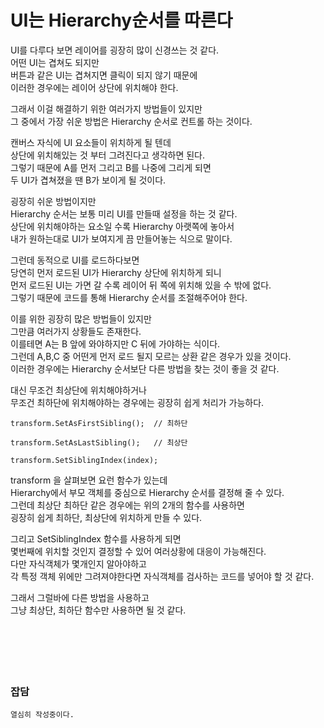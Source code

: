 # UI는 Hierarchy순서를 따른다

UI를 다루다 보면 레이어를 굉장히 많이 신경쓰는 것 같다.  
어떤 UI는 겹쳐도 되지만  
버튼과 같은 UI는 겹쳐지면 클릭이 되지 않기 때문에  
이러한 경우에는 레이어 상단에 위치해야 한다.  

그래서 이걸 해결하기 위한 여러가지 방법들이 있지만  
그 중에서 가장 쉬운 방법은 Hierarchy 순서로 컨트롤 하는 것이다.  

캔버스 자식에 UI 요소들이 위치하게 될 텐데  
상단에 위치해있는 것 부터 그려진다고 생각하면 된다.  
그렇기 때문에 A를 먼저 그리고 B를 나중에 그리게 되면  
두 UI가 겹쳐졌을 땐 B가 보이게 될 것이다.  

굉장히 쉬운 방법이지만  
Hierarchy 순서는 보통 미리 UI를 만들때 설정을 하는 것 같다.  
상단에 위치해야하는 요소일 수록 Hierarchy 아랫쪽에 놓아서  
내가 원하는대로 UI가 보여지게 끔 만들어놓는 식으로 말이다.  

그런데 동적으로 UI를 로드하다보면  
당연히 먼저 로드된 UI가 Hierarchy 상단에 위치하게 되니  
먼저 로드된 UI는 가면 갈 수록 레이어 뒤 쪽에 위치해 있을 수 밖에 없다.  
그렇기 때문에 코드를 통해 Hierarchy 순서를 조절해주어야 한다.  

이를 위한 굉장히 많은 방법들이 있지만  
그만큼 여러가지 상황들도 존재한다.  
이를테면 A는 B 앞에 와야하지만 C 뒤에 가야하는 식이다.  
그런데 A,B,C 중 어떤게 먼저 로드 될지 모르는 상환 같은 경우가 있을 것이다.  
이러한 경우에는 Hierarchy 순서보단 다른 방법을 찾는 것이 좋을 것 같다.  

대신 무조건 최상단에 위치해야하거나  
무조건 최하단에 위치해야하는 경우에는 굉장히 쉽게 처리가 가능하다.  

```
transform.SetAsFirstSibling();  // 최하단

transform.SetAsLastSibling();   // 최상단

transform.SetSiblingIndex(index);
```

transform 을 살펴보면 요런 함수가 있는데  
Hierarchy에서 부모 객체를 중심으로 Hierarchy 순서를 결정해 줄 수 있다.  
그런데 최상단 최하단 같은 경우에는 위의 2개의 함수를 사용하면  
굉장히 쉽게 최하단, 최상단에 위치하게 만들 수 있다.  

그리고 SetSiblingIndex 함수를 사용하게 되면  
몇번째에 위치할 것인지 결정할 수 있어 여러상황에 대응이 가능해진다.  
다만 자식객체가 몇개인지 알아야하고  
각 특정 객체 위에만 그려져야한다면 자식객체를 검사하는 코드를 넣어야 할 것 같다.  

그래서 그럴바에 다른 방법을 사용하고  
그냥 최상단, 최하단 함수만 사용하면 될 것 같다.  
</br>
</br>
</br>
</br>
</br>
### 잡담   

```
열심히 작성중이다.
```